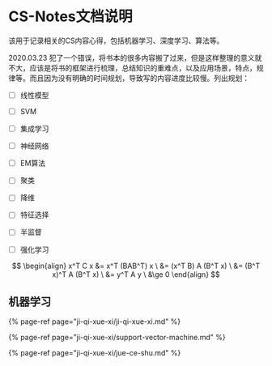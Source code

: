 # CS-Notes文档说明

该用于记录相关的CS内容心得，包括机器学习、深度学习、算法等。

2020.03.23 犯了一个错误，将书本的很多内容搬了过来，但是这样整理的意义就不大，应该是将书的框架进行梳理，总结知识的重难点，以及应用场景，特点，规律等。而且因为没有明确的时间规划，导致写的内容进度比较慢。列出规划：

* [ ] 线性模型
* [ ] SVM
* [ ] 集成学习
* [ ] 神经网络
* [ ] EM算法
* [ ] 聚类
* [ ] 降维
* [ ] 特征选择
* [ ] 半监督
* [ ] 强化学习



$$
\begin{align} 
x^T C x &= x^T (BAB^T) x \ &= (x^T B) A (B^T x) \ &= (B^T x)^T A (B^T x) \ &= y^T A y \ &\ge 0 
\end{align}
$$

## 机器学习

{% page-ref page="ji-qi-xue-xi/ji-qi-xue-xi.md" %}

{% page-ref page="ji-qi-xue-xi/support-vector-machine.md" %}

{% page-ref page="ji-qi-xue-xi/jue-ce-shu.md" %}





